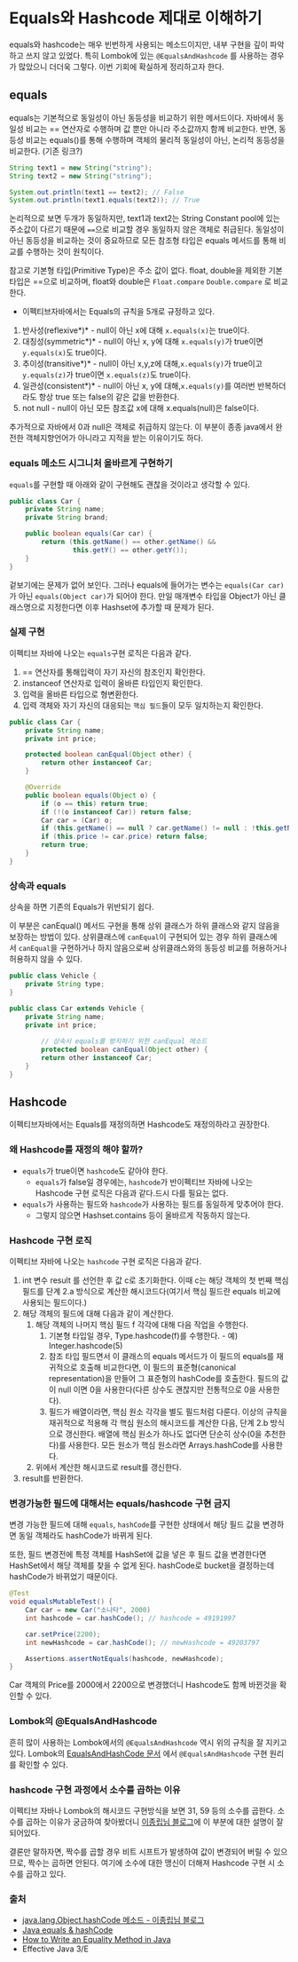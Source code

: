 # Equals와 Hashcode 제대로 이해하기
equals와 hashcode는 매우 빈번하게 사용되는 메소드이지만, 내부 구현을 깊이 파악하고 쓰지 않고 있었다. 특히 Lombok에 있는 `@EqualsAndHashcode` 를 사용하는 경우가 많았으니 더더욱 그렇다. 이번 기회에 확실하게 정리하고자 한다.

## equals

equals는 기본적으로 동일성이 아닌 동등성을 비교하기 위한 메서드이다.
자바에서 동일성 비교는 == 연산자로 수행하며 값 뿐만 아니라 주소값까지 함께 비교한다.
반면, 동등성 비교는 equals()를 통해 수행하며 객체의 물리적 동일성이 아닌, 논리적 동등성을 비교한다. (기존 링크?)

```java
String text1 = new String("string");
String text2 = new String("string");

System.out.println(text1 == text2); // False
System.out.println(text1.equals(text2)); // True
```

논리적으로 보면 두개가 동일하지만, text1과 text2는 String Constant pool에 있는 주소값이 다르기 때문에 `==`으로 비교할 경우 동일하지 않은 객체로 취급된다. 동일성이 아닌 동등성을 비교하는 것이 중요하므로 모든 참조형 타입은 equals 메서드를 통해 비교를 수행하는 것이 원칙이다.

참고로 기본형 타입(Primitive Type)은 주소 값이 없다. float, double을 제외한 기본타입은 ==으로 비교하며, float와 double은 `Float.compare` `Double.compare` 로 비교한다. 

- 이펙티브자바에서는 Equals의 규칙을 5개로 규정하고 있다.
1. 반사성(reflexive*)* - null이 아닌 x에 대해 `x.equals(x)`는 true이다.
2. 대칭성(symmetric*)* - null이 아닌 x, y에 대해 `x.equals(y)`가 true이면 `y.equals(x)`도 true이다.
3. 추이성(transitive*)* - null이 아닌 x,y,z에 대해,`x.equals(y)`가 true이고 `y.equals(z)`가 true이면 `x.equals(z)`도 true이다.
4. 일관성(consistent*)* - null이 아닌 x, y에 대해,`x.equals(y)`를 여러번 반복하더라도 항상 true 또는 false의 같은 값을 반환한다.
5. not null - null이 아닌 모든 참조값 x에 대해 x.equals(null)은 false이다.

추가적으로 자바에서 0과 null은 객체로 취급하지 않는다. 이 부분이 종종 java에서 완전한 객체지향언어가 아니라고 지적을 받는 이유이기도 하다.

### equals 메소드 시그니처 올바르게 구현하기

`equals`를 구현할 때 아래와 같이 구현해도 괜찮을 것이라고 생각할 수 있다.

```java
public class Car {
    private String name;
    private String brand;

    public boolean equals(Car car) {
        return (this.getName() == other.getName() &&
                this.getY() == other.getY());
    }
}
```

겉보기에는 문제가 없어 보인다. 그러나 equals에 들어가는 변수는 `equals(Car car)`가 아닌 `equals(Object car)`가 되어야 한다.  만일 매개변수 타입을 Object가 아닌 클래스명으로 지정한다면 이후 Hashset에 추가할 때 문제가 된다. 

### 실제 구현

이펙티브 자바에 나오는 `equals`구현 로직은 다음과 같다.

1. == 연산자를 통해입력이  자기 자신의 참조인지 확인한다.
2. instanceof 연산자로 입력이 올바른 타입인지 확인한다.
3. 입력을 올바른 타입으로 형변환한다.
4. 입력 객체와 자기 자신의 대응되는 `핵심 필드`들이 모두 일치하는지 확인한다. 

```java
public class Car {
    private String name;
    private int price;

    protected boolean canEqual(Object other) {
        return other instanceof Car;
    }

    @Override
    public boolean equals(Object o) {
        if (o == this) return true;
        if (!(o instanceof Car)) return false;
        Car car = (Car) o;
        if (this.getName() == null ? car.getName() != null : !this.getName().equals(car.getName())) return false;
        if (this.price != car.price) return false;
        return true;
    }
}
```

### 상속과 equals

상속을 하면 기존의 Equals가 위반되기 쉽다. 

이 부분은 canEqual() 메서드 구현을 통해 상위 클래스가 하위 클래스와 같지 않음을 보장하는 방법이 있다. 상위클래스에 `canEqual`이 구현되어 있는 경우 하위 클래스에서 `canEqual`을 구현하거나 하지 않음으로써 상위클래스와의 동등성 비교를 허용하거나 허용하지 않을 수 있다.

```java
public class Vehicle {
    private String type;
}

public class Car extends Vehicle {
    private String name;
    private int price;
 
		// 상속시 equals를 방지하기 위한 canEqual 메소드
		protected boolean canEqual(Object other) {
        return other instanceof Car;
    }
}
```

## Hashcode

이펙티브자바에서는 Equals를 재정의하면 Hashcode도 재정의하라고 권장한다. 

### 왜 Hashcode를 재정의 해야 할까?

- `equals`가 true이면 `hashcode`도 같아야 한다.
    - `equals`가 false일 경우에는, `hashcode`가 반이펙티브 자바에 나오는 Hashcode 구현 로직은 다음과 같다.드시 다를 필요는 없다.
- `equals`가 사용하는 필드와 `hashcode`가 사용하는 필드를 동일하게 맞추어야 한다.
    - 그렇지 않으면 Hashset.contains 등이 올바르게 작동하지 않는다.

### Hashcode 구현 로직

이펙티브 자바에 나오는 `hashcode` 구현 로직은 다음과 같다.

1. int 변수 result 를 선언한 후 값 c로 초기화한다. 이때 c는 해당 객체의 첫 번째 핵심 필드를 단계 2.a 방식으로 계산한 해시코드다(여기서 핵심 필드란 equals 비교에 사용되는 필드이다.)
2. 해당 객체의 필드에 대해 다음과 같이 계산한다.
    1. 해당 객체의 나머지 핵심 필드 f 각각에 대해 다음 작업을 수행한다.
        1. 기본형 타입일 경우, Type.hashcode(f)를 수행한다. - 예) Integer.hashcode(5)
        2. 참조 타입 필드면서 이 클래스의 equals 메서드가 이 필드의 equals를 재귀적으로 호출해 비교한다면, 이 필드의 표준형(canonical representation)을 만들어 그 표준형의 hashCode를 호출한다. 필드의 값이 null 이면 0을 사용한다(다른 상수도 괜찮지만 전통적으로 0을 사용한다).
        3. 필드가 배열이라면, 핵심 원소 각각을 별도 필드처럼 다룬다. 이상의 규칙을 재귀적으로 적용해 각 핵심 원소의 해시코드를 계산한 다음, 단계 2.b 방식으로 갱신한다. 배열에 핵심 원소가 하나도 없다면 단순히 상수(0을 추천한다)를 사용한다. 모든 원소가 핵심 원소라면 Arrays.hashCode를 사용한다.
    2. 위에서 계산한 해시코드로 result를 갱신한다. 
3. result를 반환한다.

### 변경가능한 필드에 대해서는 equals/hashcode 구현 금지

변경 가능한 필드에 대해 `equals`, `hashCode`를 구현한 상태에서 해당 필드 값을 변경하면 동일 객체라도 hashCode가 바뀌게 된다.

또한, 필드 변경전에 특정 객체를 HashSet에 값을 넣은 후 필드 값을 변경한다면 HashSet에서 해당 객체를 찾을 수 없게 된다. hashCode로 bucket을 결정하는데 hashCode가 바뀌었기 때문이다.

```java
@Test
void equalsMutableTest() {
    Car car = new Car("소나타", 2000)
    int hashcode = car.hashCode(); // hashcode = 49191997

    car.setPrice(2200);
    int newHashcode = car.hashCode(); // newHashcode = 49203797

    Assertions.assertNotEquals(hashcode, newHashcode);
}
```

Car 객체의 Price를 2000에서 2200으로 변경했더니 Hashcode도 함께 바뀐것을 확인할 수 있다.

### Lombok의 @EqualsAndHashcode

흔히 많이 사용하는 Lombok에서의 `@EqualsAndHashcode` 역시 위의 규칙을 잘 지키고 있다. Lombok의 [EqualsAndHashCode 문서](https://projectlombok.org/features/EqualsAndHashCode) 에서 `@EqualsAndHashcode` 구현 원리를 확인할 수 있다.

### hashcode 구현 과정에서 소수를 곱하는 이유

이펙티브 자바나 Lombok의 해시코드 구현방식을 보면 31, 59 등의 소수를 곱한다. 소수를 곱하는 이유가 궁금하여 찾아봤더니 [이종립님 블로그](https://johngrib.github.io/wiki/Object-hashCode/#%EA%B7%B8%EB%9F%B0%EB%8D%B0-%EC%99%9C-31%EC%9D%84-%EA%B3%B1%ED%95%98%EB%8A%94-%EA%B1%B8%EA%B9%8C)에 이 부분에 대한 설명이 잘 되어있다.

결론만 말하자면, 짝수를 곱할 경우 비트 시프트가 발생하여 값이 변경되어 버릴 수 있으므로, 짝수는 곱하면 안된다. 여기에 소수에 대한 맹신이 더해져 Hashcode 구현 시 소수를 곱하고 있다. 

### 출처

- [java.lang.Object.hashCode 메소드 - 이종립님 블로그](https://johngrib.github.io/wiki/Object-hashCode/)
- [Java equals & hashCode](https://kwonnam.pe.kr/wiki/java/equals_hashcode)
- [How to Write an Equality Method in Java](https://www.artima.com/articles/how-to-write-an-equality-method-in-java)
- Effective Java 3/E

